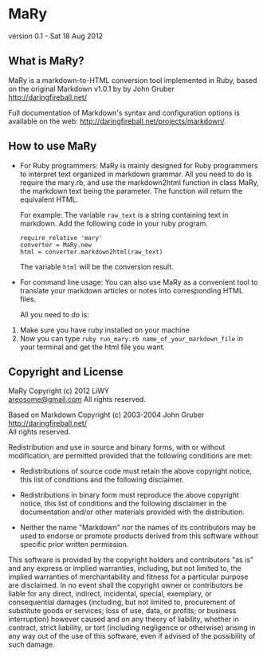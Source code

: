 MaRy
======

version 0.1 - Sat 18 Aug 2012

What is MaRy?
------------
MaRy is a markdown-to-HTML conversion tool implemented in Ruby, 
based on the original Markdown v1.0.1 by by John Gruber   
<http://daringfireball.net/>

Full documentation of Markdown's syntax and configuration options is
available on the web: <http://daringfireball.net/projects/markdown/>.

How to use MaRy
--------------
 - For Ruby programmers:
   MaRy is mainly designed for Ruby programmers to interpret text organized in markdown grammar.
   All you need to do is require the mary.rb, and use the markdown2html function in class MaRy,
   the markdown text being the parameter. The function will return the equivalent HTML.

   For example:
   The variable `raw_text` is a string containing text in markdown.
   Add the following code in your ruby program.


	`require_relative 'mary'`  
	`converter = MaRy.new`  
	`html = converter.markdown2html(raw_text)`


   The variable `html` will be the conversion result.

 - For command line usage:
   You can also use MaRy as a convenient tool to translate your markdown articles or notes into 
   corresponding HTML files.

   All you need to do is:  
  1. Make sure you have ruby installed on your machine  
  2. Now you can type ` ruby run_mary.rb name_of_your_markdown_file ` in your terminal and get the html file you
	     want.


Copyright and License
---------------------

MaRy
Copyright (c) 2012 LiWY   
<areosome@gmail.com>
All rights reserved.

Based on Markdown
Copyright (c) 2003-2004 John Gruber   
<http://daringfireball.net/>   
All rights reserved.

Redistribution and use in source and binary forms, with or without
modification, are permitted provided that the following conditions are
met:

* Redistributions of source code must retain the above copyright notice,
  this list of conditions and the following disclaimer.

* Redistributions in binary form must reproduce the above copyright
  notice, this list of conditions and the following disclaimer in the
  documentation and/or other materials provided with the distribution.

* Neither the name "Markdown" nor the names of its contributors may
  be used to endorse or promote products derived from this software
  without specific prior written permission.

This software is provided by the copyright holders and contributors "as
is" and any express or implied warranties, including, but not limited
to, the implied warranties of merchantability and fitness for a
particular purpose are disclaimed. In no event shall the copyright owner
or contributors be liable for any direct, indirect, incidental, special,
exemplary, or consequential damages (including, but not limited to,
procurement of substitute goods or services; loss of use, data, or
profits; or business interruption) however caused and on any theory of
liability, whether in contract, strict liability, or tort (including
negligence or otherwise) arising in any way out of the use of this
software, even if advised of the possibility of such damage.

